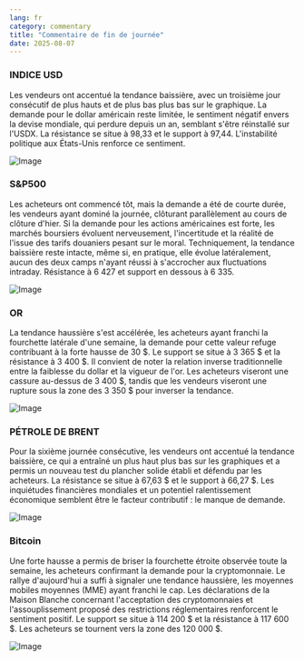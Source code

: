 ```yaml
---
lang: fr
category: commentary
title: "Commentaire de fin de journée"
date: 2025-08-07
---
```


### INDICE USD

Les vendeurs ont accentué la tendance baissière, avec un troisième jour consécutif de plus hauts et de plus bas plus bas sur le graphique. La demande pour le dollar américain reste limitée, le sentiment négatif envers la devise mondiale, qui perdure depuis un an, semblant s'être réinstallé sur l'USDX. La résistance se situe à 98,33 et le support à 97,44. L'instabilité politique aux États-Unis renforce ce sentiment.

![Image](https://markleighedu.github.io/img/Aug-2025/07-Aug-2025/usdindex.jpg)

### S&P500

Les acheteurs ont commencé tôt, mais la demande a été de courte durée, les vendeurs ayant dominé la journée, clôturant parallèlement au cours de clôture d'hier. Si la demande pour les actions américaines est forte, les marchés boursiers évoluent nerveusement, l'incertitude et la réalité de l'issue des tarifs douaniers pesant sur le moral. Techniquement, la tendance baissière reste intacte, même si, en pratique, elle évolue latéralement, aucun des deux camps n'ayant réussi à s'accrocher aux fluctuations intraday. Résistance à 6 427 et support en dessous à 6 335.

![Image](https://markleighedu.github.io/img/Aug-2025/07-Aug-2025/sp500.jpg)

### OR

La tendance haussière s'est accélérée, les acheteurs ayant franchi la fourchette latérale d'une semaine, la demande pour cette valeur refuge contribuant à la forte hausse de 30 $. Le support se situe à 3 365 $ et la résistance à 3 400 $. Il convient de noter la relation inverse traditionnelle entre la faiblesse du dollar et la vigueur de l'or. Les acheteurs viseront une cassure au-dessus de 3 400 $, tandis que les vendeurs viseront une rupture sous la zone des 3 350 $ pour inverser la tendance.

![Image](https://markleighedu.github.io/img/Aug-2025/07-Aug-2025/gold.jpg)

### PÉTROLE DE BRENT

Pour la sixième journée consécutive, les vendeurs ont accentué la tendance baissière, ce qui a entraîné un plus haut plus bas sur les graphiques et a permis un nouveau test du plancher solide établi et défendu par les acheteurs. La résistance se situe à 67,63 $ et le support à 66,27 $. Les inquiétudes financières mondiales et un potentiel ralentissement économique semblent être le facteur contributif : le manque de demande.

![Image](https://markleighedu.github.io/img/Aug-2025/07-Aug-2025/brentoil.jpg)

### Bitcoin

Une forte hausse a permis de briser la fourchette étroite observée toute la semaine, les acheteurs confirmant la demande pour la cryptomonnaie. Le rallye d'aujourd'hui a suffi à signaler une tendance haussière, les moyennes mobiles moyennes (MME) ayant franchi le cap. Les déclarations de la Maison Blanche concernant l'acceptation des cryptomonnaies et l'assouplissement proposé des restrictions réglementaires renforcent le sentiment positif. Le support se situe à 114 200 $ et la résistance à 117 600 $. Les acheteurs se tournent vers la zone des 120 000 $.

![Image](https://markleighedu.github.io/img/Aug-2025/07-Aug-2025/bitcoin.jpg)

